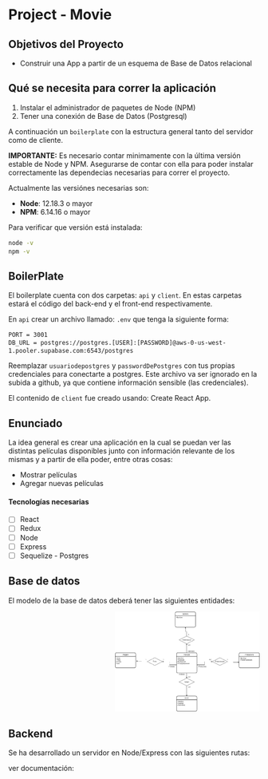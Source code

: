 # Project - Movie

## Objetivos del Proyecto

- Construir una App a partir de un esquema de Base de Datos relacional

## Qué se necesita para correr la aplicación

 1. Instalar el administrador de paquetes de Node (NPM)
 2. Tener una conexión de Base de Datos (Postgresql)

A continuación un `boilerplate` con la estructura general tanto del servidor como de cliente.

__IMPORTANTE:__ Es necesario contar minimamente con la última versión estable de Node y NPM. Asegurarse de contar con ella para poder instalar correctamente las dependecias necesarias para correr el proyecto.

Actualmente las versiónes necesarias son:

- __Node__: 12.18.3 o mayor
- __NPM__: 6.14.16 o mayor

Para verificar que versión está instalada:

```bash
node -v
npm -v
```

## BoilerPlate

El boilerplate cuenta con dos carpetas: `api` y `client`. En estas carpetas estará el código del back-end y el front-end respectivamente.

En `api` crear un archivo llamado: `.env` que tenga la siguiente forma:

```env
PORT = 3001
DB_URL = postgres://postgres.[USER]:[PASSWORD]@aws-0-us-west-1.pooler.supabase.com:6543/postgres
```

Reemplazar `usuariodepostgres` y `passwordDePostgres` con tus propias credenciales para conectarte a postgres. Este archivo va ser ignorado en la subida a github, ya que contiene información sensible (las credenciales).

El contenido de `client` fue creado usando: Create React App.

## Enunciado

La idea general es crear una aplicación en la cual se puedan ver las distintas películas disponibles junto con información relevante de los mismas y a partir de ella poder, entre otras cosas:

- Mostrar películas
- Agregar nuevas películas

#### Tecnologías necesarias

- [ ] React
- [ ] Redux
- [ ] Node
- [ ] Express
- [ ] Sequelize - Postgres

## Base de datos

El modelo de la base de datos deberá tener las siguientes entidades:

<p align="right">
  <img height="200" src="./IMG-20231122-WA0000.jpg" />
</p>

## Backend

Se ha desarrollado un servidor en Node/Express con las siguientes rutas:

ver documentación: 

